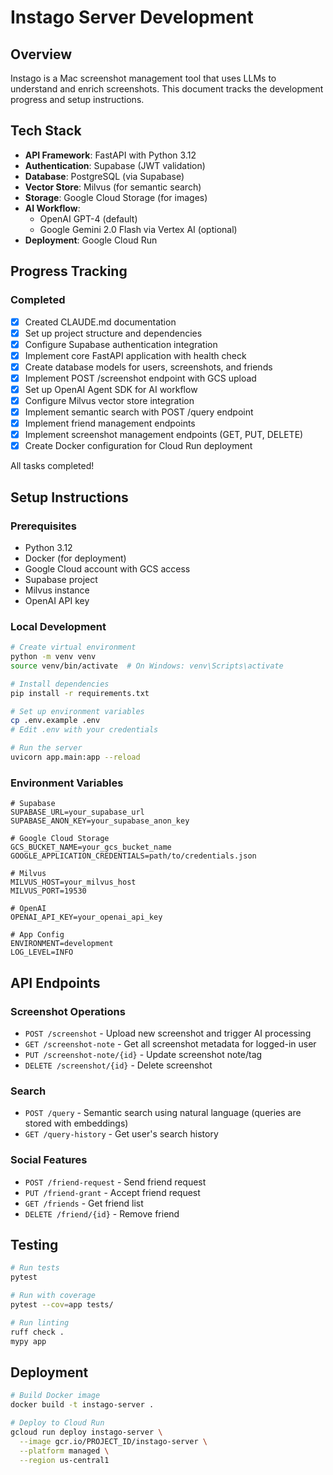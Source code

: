 # Instago Server Development

## Overview
Instago is a Mac screenshot management tool that uses LLMs to understand and enrich screenshots. This document tracks the development progress and setup instructions.

## Tech Stack
- **API Framework**: FastAPI with Python 3.12
- **Authentication**: Supabase (JWT validation)
- **Database**: PostgreSQL (via Supabase)
- **Vector Store**: Milvus (for semantic search)
- **Storage**: Google Cloud Storage (for images)
- **AI Workflow**: 
  - OpenAI GPT-4 (default)
  - Google Gemini 2.0 Flash via Vertex AI (optional)
- **Deployment**: Google Cloud Run

## Progress Tracking

### Completed
- [x] Created CLAUDE.md documentation
- [x] Set up project structure and dependencies
- [x] Configure Supabase authentication integration
- [x] Implement core FastAPI application with health check
- [x] Create database models for users, screenshots, and friends
- [x] Implement POST /screenshot endpoint with GCS upload
- [x] Set up OpenAI Agent SDK for AI workflow
- [x] Configure Milvus vector store integration
- [x] Implement semantic search with POST /query endpoint
- [x] Implement friend management endpoints
- [x] Implement screenshot management endpoints (GET, PUT, DELETE)
- [x] Create Docker configuration for Cloud Run deployment

All tasks completed!

## Setup Instructions

### Prerequisites
- Python 3.12
- Docker (for deployment)
- Google Cloud account with GCS access
- Supabase project
- Milvus instance
- OpenAI API key

### Local Development
```bash
# Create virtual environment
python -m venv venv
source venv/bin/activate  # On Windows: venv\Scripts\activate

# Install dependencies
pip install -r requirements.txt

# Set up environment variables
cp .env.example .env
# Edit .env with your credentials

# Run the server
uvicorn app.main:app --reload
```

### Environment Variables
```
# Supabase
SUPABASE_URL=your_supabase_url
SUPABASE_ANON_KEY=your_supabase_anon_key

# Google Cloud Storage
GCS_BUCKET_NAME=your_gcs_bucket_name
GOOGLE_APPLICATION_CREDENTIALS=path/to/credentials.json

# Milvus
MILVUS_HOST=your_milvus_host
MILVUS_PORT=19530

# OpenAI
OPENAI_API_KEY=your_openai_api_key

# App Config
ENVIRONMENT=development
LOG_LEVEL=INFO
```

## API Endpoints

### Screenshot Operations
- `POST /screenshot` - Upload new screenshot and trigger AI processing
- `GET /screenshot-note` - Get all screenshot metadata for logged-in user
- `PUT /screenshot-note/{id}` - Update screenshot note/tag
- `DELETE /screenshot/{id}` - Delete screenshot

### Search
- `POST /query` - Semantic search using natural language (queries are stored with embeddings)
- `GET /query-history` - Get user's search history

### Social Features
- `POST /friend-request` - Send friend request
- `PUT /friend-grant` - Accept friend request
- `GET /friends` - Get friend list
- `DELETE /friend/{id}` - Remove friend

## Testing
```bash
# Run tests
pytest

# Run with coverage
pytest --cov=app tests/

# Run linting
ruff check .
mypy app
```

## Deployment
```bash
# Build Docker image
docker build -t instago-server .

# Deploy to Cloud Run
gcloud run deploy instago-server \
  --image gcr.io/PROJECT_ID/instago-server \
  --platform managed \
  --region us-central1
```